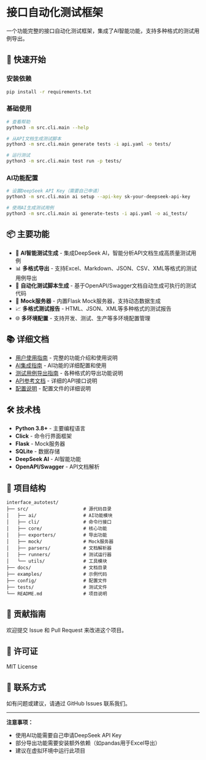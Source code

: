 # 接口自动化测试框架

一个功能完整的接口自动化测试框架，集成了AI智能功能，支持多种格式的测试用例导出。

## 🚀 快速开始

### 安装依赖
```bash
pip install -r requirements.txt
```

### 基础使用
```bash
# 查看帮助
python3 -m src.cli.main --help

# 从API文档生成测试脚本
python3 -m src.cli.main generate tests -i api.yaml -o tests/

# 运行测试
python3 -m src.cli.main test run -p tests/
```

### AI功能配置
```bash
# 设置DeepSeek API Key（需要自己申请）
python3 -m src.cli.main ai setup --api-key sk-your-deepseek-api-key

# 使用AI生成测试用例
python3 -m src.cli.main ai generate-tests -i api.yaml -o ai_tests/
```

## 📦 主要功能

- 🤖 **AI智能测试生成** - 集成DeepSeek AI，智能分析API文档生成高质量测试用例
- 📊 **多格式导出** - 支持Excel、Markdown、JSON、CSV、XML等格式的测试用例导出
- 🎯 **自动化测试脚本生成** - 基于OpenAPI/Swagger文档自动生成可执行的测试代码
- 🔧 **Mock服务器** - 内置Flask Mock服务器，支持动态数据生成
- 📈 **多格式测试报告** - HTML、JSON、XML等多种格式的测试报告
- 🌐 **多环境配置** - 支持开发、测试、生产等多环境配置管理

## 📚 详细文档

- [用户使用指南](docs/user_guide.md) - 完整的功能介绍和使用说明
- [AI集成指南](docs/ai_integration_guide.md) - AI功能的详细配置和使用
- [测试用例导出指南](docs/test_case_export_guide.md) - 各种格式的导出功能说明
- [API参考文档](docs/api_reference.md) - 详细的API接口说明
- [配置说明](docs/configuration.md) - 配置文件的详细说明

## 🛠️ 技术栈

- **Python 3.8+** - 主要编程语言
- **Click** - 命令行界面框架
- **Flask** - Mock服务器
- **SQLite** - 数据存储
- **DeepSeek AI** - AI智能功能
- **OpenAPI/Swagger** - API文档解析

## 📂 项目结构

```
interface_autotest/
├── src/                    # 源代码目录
│   ├── ai/                 # AI功能模块
│   ├── cli/                # 命令行接口
│   ├── core/               # 核心功能
│   ├── exporters/          # 导出功能
│   ├── mock/               # Mock服务器
│   ├── parsers/            # 文档解析器
│   ├── runners/            # 测试运行器
│   └── utils/              # 工具模块
├── docs/                   # 文档目录
├── examples/               # 示例代码
├── config/                 # 配置文件
├── tests/                  # 测试文件
└── README.md               # 项目说明
```

## 🤝 贡献指南

欢迎提交 Issue 和 Pull Request 来改进这个项目。

## 📄 许可证

MIT License

## 📧 联系方式

如有问题或建议，请通过 GitHub Issues 联系我们。

---

**注意事项：**
- 使用AI功能需要自己申请DeepSeek API Key
- 部分导出功能需要安装额外依赖（如pandas用于Excel导出）
- 建议在虚拟环境中运行此项目